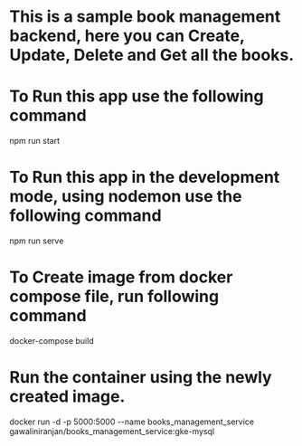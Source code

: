 # This is a sample book management backend, here you can Create, Update, Delete and Get all the books.

# To Run this app use the following command

npm run start

# To Run this app in the development mode, using nodemon use the following command

npm run serve

# To Create image from docker compose file, run following command

docker-compose build

# Run the container using the newly created image.

docker run -d -p 5000:5000 --name books_management_service gawaliniranjan/books_management_service:gke-mysql
